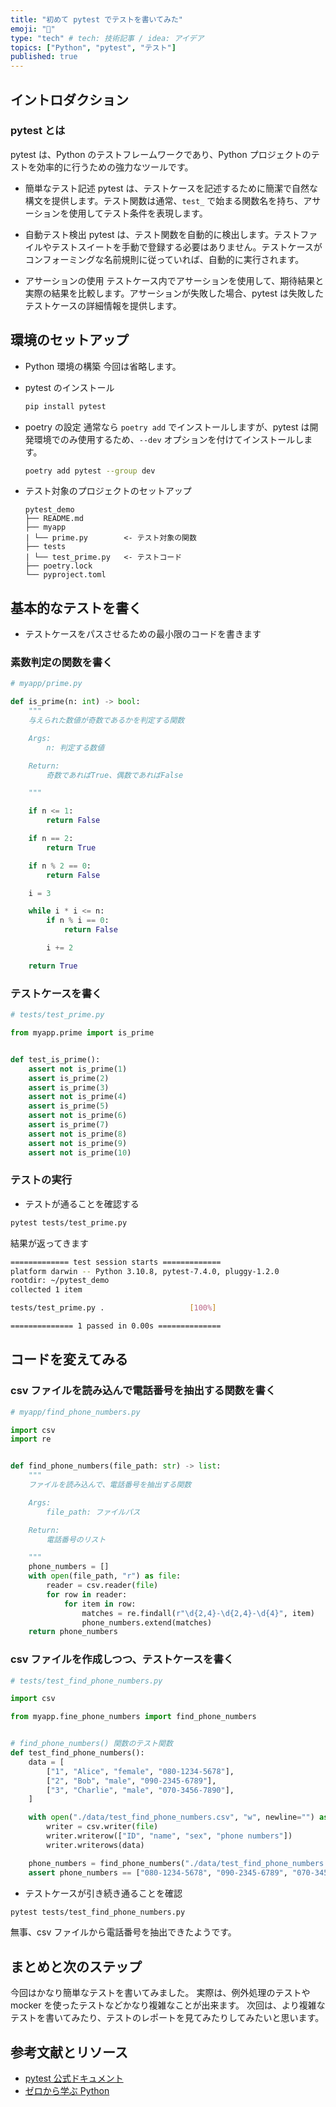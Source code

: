 ```yaml
---
title: "初めて pytest でテストを書いてみた"
emoji: "🙌"
type: "tech" # tech: 技術記事 / idea: アイデア
topics: ["Python", "pytest", "テスト"]
published: true
---
```


## イントロダクション

### pytest とは

pytest は、Python のテストフレームワークであり、Python プロジェクトのテストを効率的に行うための強力なツールです。

- 簡単なテスト記述
  pytest は、テストケースを記述するために簡潔で自然な構文を提供します。テスト関数は通常、`test_` で始まる関数名を持ち、アサーションを使用してテスト条件を表現します。

- 自動テスト検出
  pytest は、テスト関数を自動的に検出します。テストファイルやテストスイートを手動で登録する必要はありません。テストケースがコンフォーミングな名前規則に従っていれば、自動的に実行されます。

- アサーションの使用
  テストケース内でアサーションを使用して、期待結果と実際の結果を比較します。アサーションが失敗した場合、pytest は失敗したテストケースの詳細情報を提供します。

## 環境のセットアップ

- Python 環境の構築
  今回は省略します。
- pytest のインストール

  ```bash
  pip install pytest
  ```

- poetry の設定
  通常なら `poetry add` でインストールしますが、pytest は開発環境でのみ使用するため、`--dev` オプションを付けてインストールします。

  ```bash
  poetry add pytest --group dev
  ```

- テスト対象のプロジェクトのセットアップ

  ```text
  pytest_demo
  ├── README.md
  ├── myapp
  | └── prime.py        <- テスト対象の関数
  ├── tests
  | └── test_prime.py   <- テストコード
  ├── poetry.lock
  └── pyproject.toml
  ```

## 基本的なテストを書く

- テストケースをパスさせるための最小限のコードを書きます

### 素数判定の関数を書く

```python
# myapp/prime.py

def is_prime(n: int) -> bool:
    """
    与えられた数値が奇数であるかを判定する関数

    Args:
        n: 判定する数値

    Return:
        奇数であればTrue、偶数であればFalse

    """

    if n <= 1:
        return False

    if n == 2:
        return True

    if n % 2 == 0:
        return False

    i = 3

    while i * i <= n:
        if n % i == 0:
            return False

        i += 2

    return True

```

### テストケースを書く

```python
# tests/test_prime.py

from myapp.prime import is_prime


def test_is_prime():
    assert not is_prime(1)
    assert is_prime(2)
    assert is_prime(3)
    assert not is_prime(4)
    assert is_prime(5)
    assert not is_prime(6)
    assert is_prime(7)
    assert not is_prime(8)
    assert not is_prime(9)
    assert not is_prime(10)
```

### テストの実行

- テストが通ることを確認する

```bash
pytest tests/test_prime.py
```

結果が返ってきます

```bash
============= test session starts =============
platform darwin -- Python 3.10.8, pytest-7.4.0, pluggy-1.2.0
rootdir: ~/pytest_demo
collected 1 item

tests/test_prime.py .                   [100%]

============== 1 passed in 0.00s ==============
```

## コードを変えてみる

### csv ファイルを読み込んで電話番号を抽出する関数を書く

```python
# myapp/find_phone_numbers.py

import csv
import re


def find_phone_numbers(file_path: str) -> list:
    """
    ファイルを読み込んで、電話番号を抽出する関数

    Args:
        file_path: ファイルパス

    Return:
        電話番号のリスト

    """
    phone_numbers = []
    with open(file_path, "r") as file:
        reader = csv.reader(file)
        for row in reader:
            for item in row:
                matches = re.findall(r"\d{2,4}-\d{2,4}-\d{4}", item)
                phone_numbers.extend(matches)
    return phone_numbers

```

### csv ファイルを作成しつつ、テストケースを書く

```python
# tests/test_find_phone_numbers.py

import csv

from myapp.fine_phone_numbers import find_phone_numbers


# find_phone_numbers() 関数のテスト関数
def test_find_phone_numbers():
    data = [
        ["1", "Alice", "female", "080-1234-5678"],
        ["2", "Bob", "male", "090-2345-6789"],
        ["3", "Charlie", "male", "070-3456-7890"],
    ]

    with open("./data/test_find_phone_numbers.csv", "w", newline="") as file:
        writer = csv.writer(file)
        writer.writerow(["ID", "name", "sex", "phone numbers"])
        writer.writerows(data)

    phone_numbers = find_phone_numbers("./data/test_find_phone_numbers.csv")
    assert phone_numbers == ["080-1234-5678", "090-2345-6789", "070-3456-7890"]

```

- テストケースが引き続き通ることを確認

```bash
pytest tests/test_find_phone_numbers.py
```

無事、csv ファイルから電話番号を抽出できたようです。

## まとめと次のステップ

今回はかなり簡単なテストを書いてみました。
実際は、例外処理のテストや mocker を使ったテストなどかなり複雑なことが出来ます。
次回は、より複雑なテストを書いてみたり、テストのレポートを見てみたりしてみたいと思います。

## 参考文献とリソース

- [pytest 公式ドキュメント](https://docs.pytest.org/en/6.2.x/contents.html)
- [ゼロから学ぶ Python](https://rinatz.github.io/python-book/ch08-02-pytest/)
